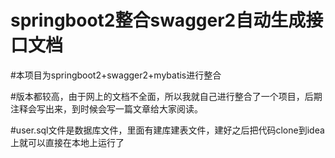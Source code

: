 # springboot2整合swagger2自动生成接口文档

#本项目为springboot2+swagger2+mybatis进行整合

#版本都较高，由于网上的文档不全面，所以我就自己进行整合了一个项目，后期注释会写出来，到时候会写一篇文章给大家阅读。

#user.sql文件是数据库文件，里面有建库建表文件，建好之后把代码clone到idea上就可以直接在本地上运行了
